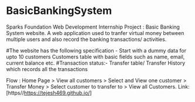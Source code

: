 # BasicBankingSystem
Sparks Foundation Web Development Internship Project : Basic Banking System website. 
A web application used to tranfer virtual money between multiple users and also record the banking transactions/ activities.

#The website has the following specification -
Start with a dummy data for upto 10 customers
Customers table with basic fields such as name, email, current balance etc.
#Transaction status:-
Transfer table/ Transfer History which records all the transactions

Flow : Home Page > View all customers > Select and View one customer > Transfer Money > Select customer to transfer to > View all Customers.
Link:[https//https://tejesh469.github.io/]

